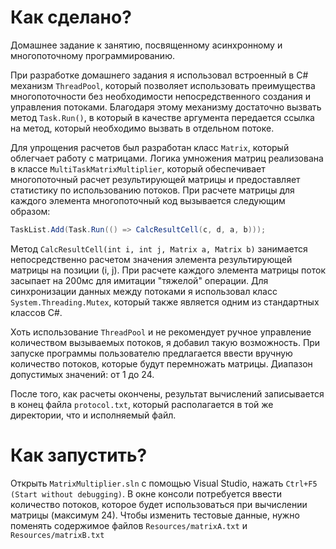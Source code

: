 # Как сделано?
Домашнее задание к занятию, посвященному асинхронному и многопоточному программированию.

При разработке домашнего задания я использовал встроенный в C# механизм `ThreadPool`, который позволяет использовать преимущества многопоточности без необходимости непосредственного создания и управления потоками.
Благодаря этому механизму достаточно вызвать метод `Task.Run()`, в который в качестве аргумента передается ссылка на метод, который необходимо вызвать в отдельном потоке.

Для упрощения расчетов был разработан класс `Matrix`, который облегчает работу с матрицами.
Логика умножения матриц реализована в классе `MultiTaskMatrixMultiplier`, который обеспечивает многопоточный расчет результирующей матрицы и предоставляет статистику по использованию потоков.
При расчете матрицы для каждого элемента многопоточный код вызывается следующим образом:
```C#
TaskList.Add(Task.Run(() => CalcResultCell(c, d, a, b)));
```
Метод `CalcResultCell(int i, int j, Matrix a, Matrix b)` занимается непосредственно расчетом значения элемента результирующей матрицы на позиции (i, j).
При расчете каждого элемента матрицы поток засыпает на 200мс для имитации "тяжелой" операции.
Для синхронизации данных между потоками я использовал класс `System.Threading.Mutex`, который также является одним из стандартных классов C#.

Хоть использование `ThreadPool` и не рекомендует ручное управление количеством вызываемых потоков, я добавил такую возможность.
При запуске программы пользователю предлагается ввести вручную количество потоков, которые будут перемножать матрицы.
Диапазон допустимых значений: от 1 до 24.

После того, как расчеты окончены, результат вычислений записывается в конец файла `protocol.txt`, который располагается в той же директории, что и исполняемый файл.

# Как запустить?
Открыть `MatrixMultiplier.sln` с помощью Visual Studio, нажать `Ctrl+F5 (Start without debugging)`. В окне консоли потребуется ввести количество потоков, которое будет использоваться при вычислении матрицы (максимум 24).
Чтобы изменить тестовые данные, нужно поменять содержимое файлов `Resources/matrixA.txt` и `Resources/matrixB.txt`
